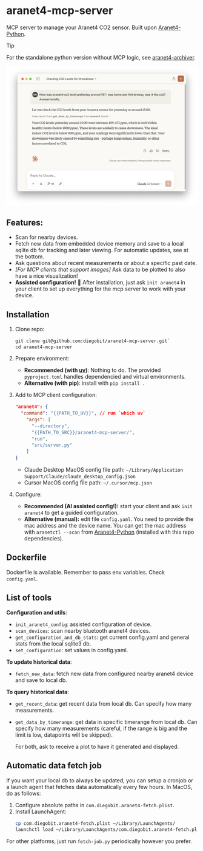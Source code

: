 # aranet4-mcp-server

MCP server to manage your Aranet4 CO2 sensor. Built upon [Aranet4-Python](https://github.com/Anrijs/Aranet4-Python).

> [!TIP]
> For the standalone python version without MCP logic, see [aranet4-archiver](https://github.com/diegobit/aranet4-archiver?tab=readme-ov-file).

![Example screenshot of the Aranet4 MCP Server running](img/claude-example-1.jpg)

## Features:
- Scan for nearby devices.
- Fetch new data from embedded device memory and save to a local sqlite db for tracking and later viewing. For automatic updates, see at the bottom.
- Ask questions about recent measurements or about a specific past date.
- *[For MCP clients that support images]* Ask data to be plotted to also have a nice visualization!
- **Assisted configuration!** 💫 After installation, just ask `init aranet4` in your client to set up everything for the mcp server to work with your device.

## Installation

1. Clone repo:

    ```
    git clone git@github.com:diegobit/aranet4-mcp-server.git`
    cd aranet4-mcp-server
    ```

2. Prepare environment:

    - **Recommended (with [uv](https://docs.astral.sh/uv/))**: Nothing to do. The provided `pyproject.toml` handles dependencied and virtual environments.
    - **Alternative (with pip)**: install with `pip install .`

3. Add to MCP client configuration:

    ```json
    "aranet4": {
      "command": "{{PATH_TO_UV}}", // run `which uv`
        "args": [
          "--directory",
          "{{PATH_TO_SRC}}/aranet4-mcp-server/",
          "run",
          "src/server.py"
        ]
    }
    ```

    - Claude Desktop MacOS config file path: `~/Library/Application Support/Claude/claude_desktop_config.json`
    - Cursor MacOS config file path: `~/.cursor/mcp.json`

4. Configure:

    - **Recommended (AI assisted config!):** start your client and ask `init aranet4` to get a guided configuration.
    - **Alternative (manual):** edit file `config.yaml`. You need to provide the mac address and the device name. You can get the mac address with `aranetctl --scan` from [Aranet4-Python](https://github.com/Anrijs/Aranet4-Python) (installed with this repo dependencies).

## Dockerfile

Dockerfile is available. Remember to pass env variables. Check `config.yaml`.

## List of tools

**Configuration and utils**:
- `init_aranet4_config`: assisted configuration of device.
- `scan_devices`: scan nearby bluetooth aranet4 devices.
- `get_configuration_and_db_stats`: get current config.yaml and general stats from the local sqlite3 db.
- `set_configuration`: set values in config.yaml.

**To update historical data**:
- `fetch_new_data`: fetch new data from configured nearby aranet4 device and save to local db.

**To query historical data**:
- `get_recent_data`: get recent data from local db. Can specify how many measurements. 
- `get_data_by_timerange`: get data in specific timerange from local db. Can specify how many measurements (careful, if the range is big and the limit is low, datapoints will be skipped).

  For both, ask to receive a plot to have it generated and displayed.

## Automatic data fetch job

If you want your local db to always be updated, you can setup a cronjob or a launch agent that fetches data automatically every few hours. In MacOS, do as follows:

1. Configure absolute paths in `com.diegobit.aranet4-fetch.plist`.
2. Install LaunchAgent:
   ```bash
   cp com.diegobit.aranet4-fetch.plist ~/Library/LaunchAgents/
   launchctl load ~/Library/LaunchAgents/com.diegobit.aranet4-fetch.plist
   ```

For other platforms, just run `fetch-job.py` periodically however you prefer.

